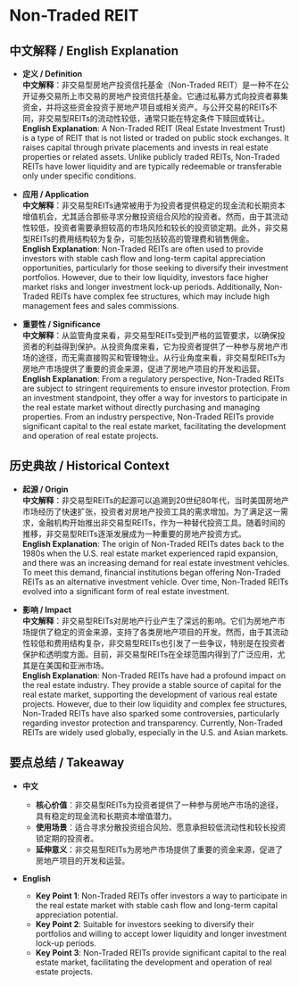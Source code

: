 # Non-Traded REIT

## 中文解释 / English Explanation

* **定义 / Definition**  
  **中文解释**：非交易型房地产投资信托基金（Non-Traded REIT）是一种不在公开证券交易所上市交易的房地产投资信托基金。它通过私募方式向投资者募集资金，并将这些资金投资于房地产项目或相关资产。与公开交易的REITs不同，非交易型REITs的流动性较低，通常只能在特定条件下赎回或转让。  
  **English Explanation**: A Non-Traded REIT (Real Estate Investment Trust) is a type of REIT that is not listed or traded on public stock exchanges. It raises capital through private placements and invests in real estate properties or related assets. Unlike publicly traded REITs, Non-Traded REITs have lower liquidity and are typically redeemable or transferable only under specific conditions.

* **应用 / Application**  
  **中文解释**：非交易型REITs通常被用于为投资者提供稳定的现金流和长期资本增值机会，尤其适合那些寻求分散投资组合风险的投资者。然而，由于其流动性较低，投资者需要承担较高的市场风险和较长的投资锁定期。此外，非交易型REITs的费用结构较为复杂，可能包括较高的管理费和销售佣金。  
  **English Explanation**: Non-Traded REITs are often used to provide investors with stable cash flow and long-term capital appreciation opportunities, particularly for those seeking to diversify their investment portfolios. However, due to their low liquidity, investors face higher market risks and longer investment lock-up periods. Additionally, Non-Traded REITs have complex fee structures, which may include high management fees and sales commissions.

* **重要性 / Significance**  
  **中文解释**：从监管角度来看，非交易型REITs受到严格的监管要求，以确保投资者的利益得到保护。从投资角度来看，它为投资者提供了一种参与房地产市场的途径，而无需直接购买和管理物业。从行业角度来看，非交易型REITs为房地产市场提供了重要的资金来源，促进了房地产项目的开发和运营。  
  **English Explanation**: From a regulatory perspective, Non-Traded REITs are subject to stringent requirements to ensure investor protection. From an investment standpoint, they offer a way for investors to participate in the real estate market without directly purchasing and managing properties. From an industry perspective, Non-Traded REITs provide significant capital to the real estate market, facilitating the development and operation of real estate projects.

## 历史典故 / Historical Context

* **起源 / Origin**  
  **中文解释**：非交易型REITs的起源可以追溯到20世纪80年代，当时美国房地产市场经历了快速扩张，投资者对房地产投资工具的需求增加。为了满足这一需求，金融机构开始推出非交易型REITs，作为一种替代投资工具。随着时间的推移，非交易型REITs逐渐发展成为一种重要的房地产投资方式。  
  **English Explanation**: The origin of Non-Traded REITs dates back to the 1980s when the U.S. real estate market experienced rapid expansion, and there was an increasing demand for real estate investment vehicles. To meet this demand, financial institutions began offering Non-Traded REITs as an alternative investment vehicle. Over time, Non-Traded REITs evolved into a significant form of real estate investment.

* **影响 / Impact**  
  **中文解释**：非交易型REITs对房地产行业产生了深远的影响。它们为房地产市场提供了稳定的资金来源，支持了各类房地产项目的开发。然而，由于其流动性较低和费用结构复杂，非交易型REITs也引发了一些争议，特别是在投资者保护和透明度方面。目前，非交易型REITs在全球范围内得到了广泛应用，尤其是在美国和亚洲市场。  
  **English Explanation**: Non-Traded REITs have had a profound impact on the real estate industry. They provide a stable source of capital for the real estate market, supporting the development of various real estate projects. However, due to their low liquidity and complex fee structures, Non-Traded REITs have also sparked some controversies, particularly regarding investor protection and transparency. Currently, Non-Traded REITs are widely used globally, especially in the U.S. and Asian markets.

## 要点总结 / Takeaway

* **中文**  
  - **核心价值**：非交易型REITs为投资者提供了一种参与房地产市场的途径，具有稳定的现金流和长期资本增值潜力。  
  - **使用场景**：适合寻求分散投资组合风险、愿意承担较低流动性和较长投资锁定期的投资者。  
  - **延伸意义**：非交易型REITs为房地产市场提供了重要的资金来源，促进了房地产项目的开发和运营。

* **English**  
  - **Key Point 1**: Non-Traded REITs offer investors a way to participate in the real estate market with stable cash flow and long-term capital appreciation potential.  
  - **Key Point 2**: Suitable for investors seeking to diversify their portfolios and willing to accept lower liquidity and longer investment lock-up periods.  
  - **Key Point 3**: Non-Traded REITs provide significant capital to the real estate market, facilitating the development and operation of real estate projects.